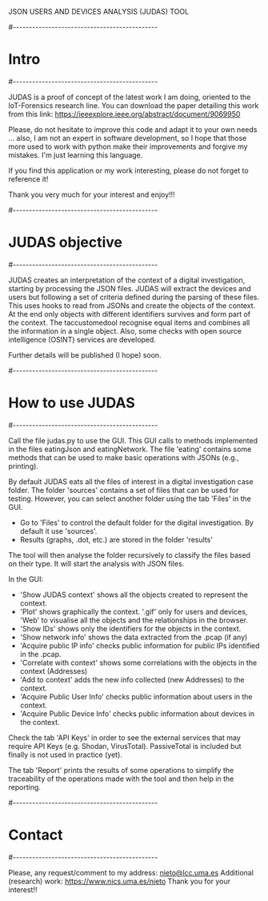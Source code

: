 
JSON USERS AND DEVICES ANALYSIS (JUDAS) TOOL 

#---------------------------------------------
# Intro
#---------------------------------------------

JUDAS is a proof of concept of the latest work I am doing, oriented to the IoT-Forensics research line. You can download the paper detailing this work from this link: https://ieeexplore.ieee.org/abstract/document/9069950 

Please, do not hesitate to improve this code and adapt it to your own needs ... also, I am not an expert in software
development, so I hope that those more used to work with python make their improvements and forgive my mistakes. I'm
just learning this language.

If you find this application or my work interesting, please do not forget to reference it!

Thank you very much for your interest and enjoy!!!

#---------------------------------------------
# JUDAS objective
#---------------------------------------------

JUDAS creates an interpretation of the context of a digital investigation, starting by processing the JSON files.
JUDAS will extract the devices and users but following a set of criteria defined during the parsing of these files.
This uses hooks to read from JSONs and create the objects of the context. At the end only objects with different
identifiers survives and form part of the context. The taccustomedool recognise equal items and combines all the information in
a single object. Also, some checks with open source intelligence (OSINT) services are developed.

Further details will be published (I hope) soon.

#---------------------------------------------
# How to use JUDAS
#---------------------------------------------

Call the file judas.py to use the GUI. This GUI calls to methods implemented in the files eatingJson and eatingNetwork.
The file 'eating' contains some methods that can be used to make basic operations with JSONs (e.g., printing).

By default JUDAS eats all the files of interest in a digital investigation case folder. The folder 'sources' contains
a set of files that can be used for testing. However, you can select another folder using the tab 'Files' in the GUI.

- Go to 'Files' to control the default folder for the digital investigation. By default it use 'sources'.
- Results (graphs, .dot, etc.) are stored in the folder 'results'

The tool will then analyse the folder recursively to classify the files based on their type. It will start the analysis
with JSON files.

In the GUI:
- 'Show JUDAS context' shows all the objects created to represent the context.
- 'Plot' shows graphically the context. '.gif' only for users and devices, 'Web' to visualise all the objects and the
   relationships in the browser.
- 'Show IDs' shows only the identifiers for the objects in the context.
- 'Show network info' shows the data extracted from the .pcap (if any)
- 'Acquire public IP info' checks public information for public IPs identified in the .pcap.
- 'Correlate with context' shows some correlations with the objects in the context (Addresses)
- 'Add to context' adds the new info collected (new Addresses) to the context.
- 'Acquire Public User Info' checks public information about users in the context.
- 'Acquire Public Device Info' checks public information about devices in the context.

Check the tab 'API Keys' in order to see the external services that may require API Keys (e.g. Shodan, VirusTotal).
PassiveTotal is included but finally is not used in practice (yet).

The tab 'Report' prints the results of some operations to simplify the traceability of the operations made with the
tool and then help in the reporting.


#---------------------------------------------
# Contact
#---------------------------------------------

Please, any request/comment to my address: nieto@lcc.uma.es
Additional (research) work: https://www.nics.uma.es/nieto
Thank you for your interest!!
